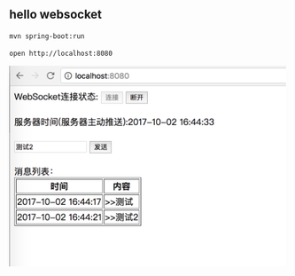 ## hello websocket

```bash
mvn spring-boot:run
```

```bash
open http://localhost:8080
```

<img src="test.png" style="width:500px;" />

